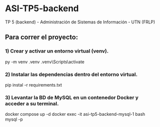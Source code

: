 # ASI-TP5-backend

TP 5 (backend) - Administración de Sistemas de Información - UTN (FRLP)

## Para correr el proyecto:

### 1) Crear y activar un entorno virtual (venv).

py -m venv .venv
.venv\Scripts\activate

### 2) Instalar las dependencias dentro del entorno virtual.

pip instal -r requirements.txt

### 3) Levantar la BD de MySQL en un contenedor Docker y acceder a su terminal.

docker compose up -d
docker exec -it asi-tp5-backend-mysql-1 bash
mysql -p
